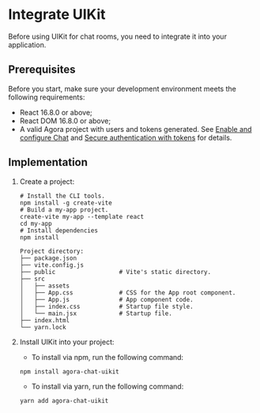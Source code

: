 # Integrate UIKit 

Before using UIKit for chat rooms, you need to integrate it into your application.

## Prerequisites

Before you start, make sure your development environment meets the following requirements:

- React 16.8.0 or above;
- React DOM 16.8.0 or above;
- A valid Agora project with users and tokens generated. See [Enable and configure Chat](https://docs.agora.io/en/agora-chat/get-started/enable) and [Secure authentication with tokens](https://docs.agora.io/en/agora-chat/develop/authentication) for details.

## Implementation

1. Create a project:

    ```shell
    # Install the CLI tools.
    npm install -g create-vite
    # Build a my-app project.
    create-vite my-app --template react 
    cd my-app
    # Install dependencies
    npm install
    ```

    ```
    Project directory:
    ├── package.json
    ├── vite.config.js  
    ├── public                  # Vite's static directory.
    ├── src
    │   ├── assets
    │   ├── App.css             # CSS for the App root component.
    │   ├── App.js              # App component code.
    │   ├── index.css           # Startup file style.
    │   └── main.jsx            # Startup file.
    ├── index.html
    └── yarn.lock
    ```
1. Install UIKit into your project:

   - To install via npm, run the following command:

    ```shell
    npm install agora-chat-uikit
    ```
   
   - To install via yarn, run the following command:

    ```shell
    yarn add agora-chat-uikit
    ```